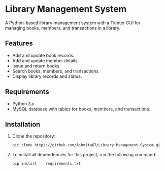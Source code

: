 # Library Management System

A Python-based library management system with a Tkinter GUI for managing books, members, and transactions in a library.

## Features
- Add and update book records.
- Add and update member details.
- Issue and return books.
- Search books, members, and transactions.
- Display library records and status.

## Requirements
- Python 3.x
- MySQL database with tables for books, members, and transactions.

## Installation

1. Clone the repository:
   ```bash
   git clone https://github.com/Ashmita67/Library-Management-System.git
2. To install all dependencies for this project, run the following command:
   ```bash
   pip install -r requirements.txt
